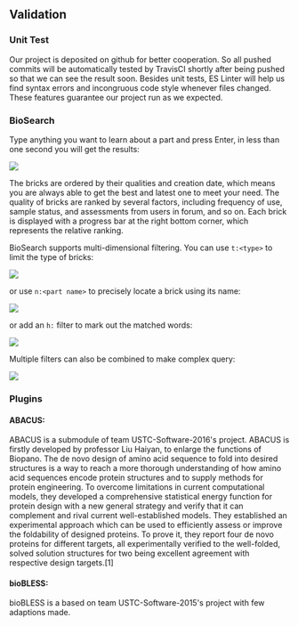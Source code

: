 ## Validation

### Unit Test
Our project is deposited on github for better cooperation. So all pushed commits will be automatically tested by TravisCI shortly after being pushed so that we can see the result soon. Besides unit tests, ES Linter will help us find syntax errors and incongruous code style whenever files changed. These features guarantee our project run as we expected.

### BioSearch
Type anything you want to learn about a part and press Enter, in less than one second you will get the results:

![](images/description/biosearch-result.png)
    
The bricks are ordered by their qualities and creation date, which means you are always able to get the best and latest one to meet your need. The quality of bricks are ranked by several factors, including frequency of use, sample status, and assessments from users in forum, and so on. Each brick is displayed with a progress bar at the right bottom corner, which represents the relative ranking.

BioSearch supports multi-dimensional filtering. You can use `t:<type>` to limit the type of bricks:

![](images/description/biosearch-type-limit.png)

or use `n:<part name>` to precisely locate a brick using its name:

![](images/description/biosearch-limit-name.png)

or add an `h:` filter to mark out the matched words:

![](images/description/biosearch-hl.png)

Multiple filters can also be combined to make complex query:

![](images/description/biosearch-combine.png)

### Plugins

#### ABACUS:
ABACUS is a submodule of team USTC-Software-2016's project. ABACUS is firstly developed by professor Liu Haiyan, to enlarge the functions of Biopano. The de novo design of amino acid sequence to fold into desired structures is a way to reach a more thorough understanding of how amino acid sequences encode protein structures and to supply methods for protein engineering. To overcome limitations in current computational models, they developed a comprehensive statistical energy function for protein design with a new general strategy and verify that it can complement and rival current well-established models. They established an experimental approach which can be used to efficiently assess or improve the foldability of designed proteins. To prove it, they report four de novo proteins for different targets, all experimentally verified to the well-folded, solved solution structures for two being excellent agreement with respective design targets.[1]

#### bioBLESS:
bioBLESS is a based on team USTC-Software-2015's project with few adaptions made.


